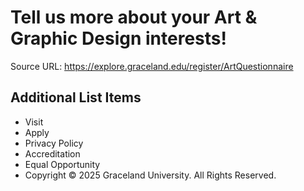 # Tell us more about your Art & Graphic Design interests!

Source URL: https://explore.graceland.edu/register/ArtQuestionnaire


## Additional List Items

- Visit
- Apply
- Privacy Policy
- Accreditation
- Equal Opportunity
- Copyright © 2025 Graceland University. All Rights Reserved.
